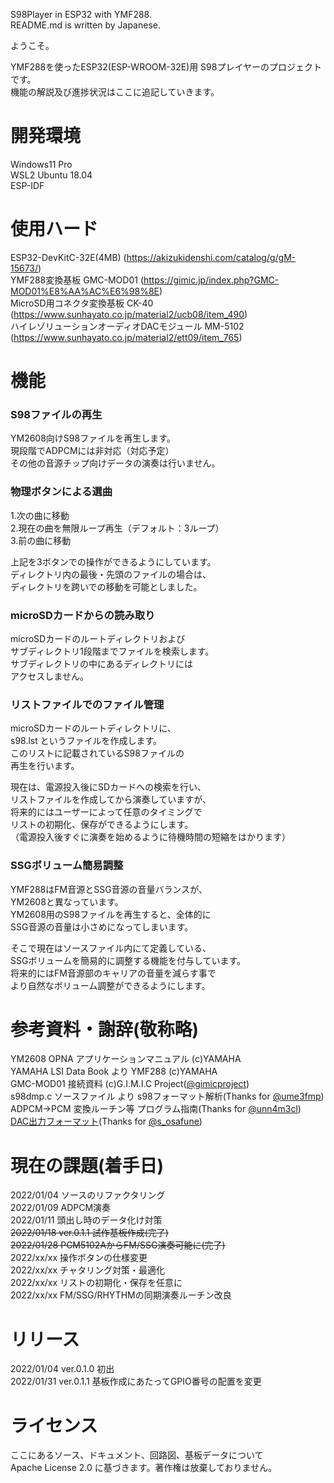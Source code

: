 S98Player in ESP32 with YMF288.  
README.md is written by Japanese.  

ようこそ。

YMF288を使ったESP32(ESP-WROOM-32E)用 S98プレイヤーのプロジェクトです。  
機能の解説及び進捗状況はここに追記していきます。 

# 開発環境
Windows11 Pro  
WSL2 Ubuntu 18.04  
ESP-IDF

# 使用ハード
ESP32-DevKitC-32E(4MB) (https://akizukidenshi.com/catalog/g/gM-15673/)  
YMF288変換基板 GMC-MOD01 (https://gimic.jp/index.php?GMC-MOD01%E8%AA%AC%E6%98%8E)  
MicroSD用コネクタ変換基板 CK-40 (https://www.sunhayato.co.jp/material2/ucb08/item_490)  
ハイレゾリューションオーディオDACモジュール MM-5102 (https://www.sunhayato.co.jp/material2/ett09/item_765)

# 機能
### S98ファイルの再生
YM2608向けS98ファイルを再生します。  
現段階でADPCMには非対応（対応予定）  
その他の音源チップ向けデータの演奏は行いません。

### 物理ボタンによる選曲
1.次の曲に移動  
2.現在の曲を無限ループ再生（デフォルト：3ループ）  
3.前の曲に移動  

上記を3ボタンでの操作ができるようにしています。  
ディレクトリ内の最後・先頭のファイルの場合は、  
ディレクトリを跨いでの移動を可能としました。

### microSDカードからの読み取り
microSDカードのルートディレクトリおよび  
サブディレクトリ1段階までファイルを検索します。  
サブディレクトリの中にあるディレクトリには  
アクセスしません。

### リストファイルでのファイル管理
microSDカードのルートディレクトリに、  
s98.lst というファイルを作成します。  
このリストに記載されているS98ファイルの  
再生を行います。

現在は、電源投入後にSDカードへの検索を行い、  
リストファイルを作成してから演奏していますが、  
将来的にはユーザーによって任意のタイミングで  
リストの初期化、保存ができるようにします。  
（電源投入後すぐに演奏を始めるように待機時間の短縮をはかります）

### SSGボリューム簡易調整
YMF288はFM音源とSSG音源の音量バランスが、  
YM2608と異なっています。  
YM2608用のS98ファイルを再生すると、全体的に  
SSG音源の音量は小さめになってしまいます。

そこで現在はソースファイル内にて定義している、  
SSGボリュームを簡易的に調整する機能を付与しています。  
将来的にはFM音源部のキャリアの音量を減らす事で  
より自然なボリューム調整ができるようにします。

# 参考資料・謝辞(敬称略)
YM2608 OPNA アプリケーションマニュアル (c)YAMAHA  
YAMAHA LSI Data Book より YMF288 (c)YAMAHA  
GMC-MOD01 接続資料 (c)G.I.M.I.C Project([@gimicproject](https://twitter.com/gimicproject))  
s98dmp.c ソースファイル より s98フォーマット解析(Thanks for [@ume3fmp](https://twitter.com/ume3fmp/))  
ADPCM->PCM 変換ルーチン等 プログラム指南(Thanks for [@unn4m3cl](https://twitter.com/unn4m3cl/))  
[DAC出力フォーマット](https://github.com/osafune/fm_test_siggen/blob/master/doc/fmdac_output_format.pdf)(Thanks for [@s_osafune](https://twitter.com/s_osafune/))  

# 現在の課題(着手日)
2022/01/04 ソースのリファクタリング  
2022/01/09 ADPCM演奏  
2022/01/11 頭出し時のデータ化け対策  
~~2022/01/18 ver.0.1.1 試作基板作成(完了)~~  
~~2022/01/28 PCM5102AからFM/SSG演奏可能に(完了)~~  
2022/xx/xx 操作ボタンの仕様変更  
2022/xx/xx チャタリング対策・最適化  
2022/xx/xx リストの初期化・保存を任意に  
2022/xx/xx FM/SSG/RHYTHMの同期演奏ルーチン改良  

# リリース
2022/01/04 ver.0.1.0 初出  
2022/01/31 ver.0.1.1 基板作成にあたってGPIO番号の配置を変更

# ライセンス
ここにあるソース、ドキュメント、回路図、基板データについて  
Apache License 2.0 に基づきます。著作権は放棄しておりません。